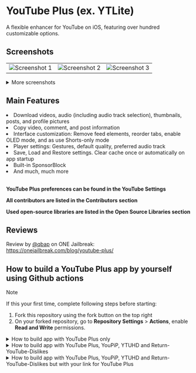 # YouTube Plus (ex. YTLite)
A flexible enhancer for YouTube on iOS, featuring over hundred customizable options.

## Screenshots
<table>
   <tr>
      <td><img src="https://raw.githubusercontent.com/dayanch96/YTLite/refs/heads/main/Resources/scr1.jpg" alt="Screenshot 1" /></td>
      <td><img src="https://raw.githubusercontent.com/dayanch96/YTLite/refs/heads/main/Resources/scr2.jpg" alt="Screenshot 2" /></td>
      <td><img src="https://raw.githubusercontent.com/dayanch96/YTLite/refs/heads/main/Resources/scr3.jpg" alt="Screenshot 3" /></td>
   </tr>
</table>

<details>
  <summary>More screenshots</summary>
  <table>
    <tr>
      <td><img src="https://raw.githubusercontent.com/dayanch96/YTLite/refs/heads/main/Resources/scr4.jpg" alt="Screenshot 4" /></td>
      <td><img src="https://raw.githubusercontent.com/dayanch96/YTLite/refs/heads/main/Resources/scr5.jpg" alt="Screenshot 5" /></td>
      <td><img src="https://raw.githubusercontent.com/dayanch96/YTLite/refs/heads/main/Resources/scr6.jpg" alt="Screenshot 6" /></td>
    </tr>
    <tr>
      <td><img src="https://raw.githubusercontent.com/dayanch96/YTLite/refs/heads/main/Resources/scr7.jpg" alt="Screenshot 7" /></td>
      <td><img src="https://raw.githubusercontent.com/dayanch96/YTLite/refs/heads/main/Resources/scr8.jpg" alt="Screenshot 8" /></td>
      <td><img src="https://raw.githubusercontent.com/dayanch96/YTLite/refs/heads/main/Resources/scr9.jpg" alt="Screenshot 9" /></td>
    </tr>
  </table>
</details>

## Main Features
<li>Download videos, audio (including audio track selection), thumbnails, posts, and profile pictures</li>
<li>Copy video, comment, and post information</li>
<li>Interface customization: Remove feed elements, reorder tabs, enable OLED mode, and as use Shorts-only mode</li>
<li>Player settings: Gestures, default quality, preferred audio track</li>
<li>Save, Load and Restore settings. Clear cache once or automatically on app startup</li>
<li>Built-in SponsorBlock</li>
<li>And much, much more</li>
<br>


**YouTube Plus preferences can be found in the YouTube Settings**

**All contributors are listed in the Contributors section**

**Used open-source libraries are listed in the Open Source Libraries section**


## Reviews
Review by [@qbap](https://github.com/qbap) on ONE Jailbreak: https://onejailbreak.com/blog/youtube-plus/

## How to build a YouTube Plus app by yourself using Github actions
> [!NOTE]
> If this your first time, complete following steps before starting:
>
> 1. Fork this repository using the fork button on the top right
> 2. On your forked repository, go to **Repository Settings** > **Actions**, enable **Read and Write** permissions.

<details>
  <summary>How to build app with YouTube Plus only</summary>
  <ol>
    <li>Click on <strong>Sync fork</strong>, and if your branch is out-of-date, click on <strong>Update branch</strong></li>
    <li>Navigate to the <strong>Actions tab</strong> on your forked repository and select <strong>Create YouTube Plus app</strong></li>
    <li>Click <strong>Run workflow</strong> button located on the right side</li>
    <li>Prepare a decrypted .ipa file <em>(we cannot provide you this due to legal reasons)</em> and upload it to a file provider (filebin.net, filemail.com or Dropbox is recommended). Paste the URL to the decrypted IPA file field</li>
    <li>Type tweak version from releases (by default selected latest release) and click <strong>Run workflow</strong></li>
    <li>Wait for the build to finish. You can download the YouTube Plus app from the releases section of your forked repo. (If you can't find the releases section, go to your forked repo and add /releases to the URL, i.e github.com/user/YTLite/releases)</li>
  </ol>
</details>

<details>
  <summary>How to build app with YouTube Plus, YouPiP, YTUHD and Return-YouTube-Dislikes</summary>
  <ol>
    <li>Click on <strong>Sync fork</strong>, and if your branch is out-of-date, click on <strong>Update branch</strong></li>
    <li>Navigate to the <strong>Actions tab</strong> on your forked repository and select <strong>YouTube Plus + YouPiP, YTUHD and RYD</strong></li>
    <li>Click <strong>Run workflow</strong> button located on the right side</li>
    <li>Prepare a decrypted .ipa file <em>(we cannot provide you this due to legal reasons)</em> and upload it to a file provider (filebin.net, filemail.com or Dropbox is recommended). Paste the URL to the decrypted IPA file field</li>
    <li>Type tweak version from releases (by default selected latest release) and click <strong>Run workflow</strong></li>
    <li>Wait for the build to finish. You can download the YouTube Plus app from the releases section of your forked repo. (If you can't find the releases section, go to your forked repo and add /releases to the URL, i.e github.com/user/YTLite/releases)</li>
  </ol>
</details>

<details>
  <summary>How to build app with YouTube Plus, YouPiP, YTUHD and Return-YouTube-Dislikes but with your link for YouTube Plus</summary>
  <ol>
    <li>Click on <strong>Sync fork</strong>, and if your branch is out-of-date, click on <strong>Update branch</strong></li>
    <li>Navigate to the <strong>Actions tab</strong> on your forked repository and select <strong>[LINK] YouTube Plus + YouPiP, YTUHD and RYD</strong></li>
    <li>Click <strong>Run workflow</strong> button located on the right side</li>
    <li>Prepare a decrypted .ipa file <em>(we cannot provide you this due to legal reasons)</em> and upload it to a file provider (filebin.net, filemail.com or Dropbox is recommended). Paste the URL to the decrypted IPA file field</li>
    <li>Upload your tweak file to a file provider and paste direct link to the YouTube Plus tweak file field and click <strong>Run workflow</strong></li>
    <li>Wait for the build to finish. You can download the YouTube Plus app from the releases section of your forked repo. (If you can't find the releases section, go to your forked repo and add /releases to the URL, i.e github.com/user/YTLite/releases)</li>
  </ol>
</details>
